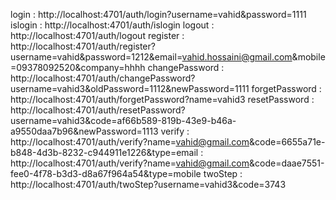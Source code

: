 login           : http://localhost:4701/auth/login?username=vahid&password=1111
islogin         : http://localhost:4701/auth/islogin
logout          : http://localhost:4701/auth/logout
register        : http://localhost:4701/auth/register?username=vahid&password=1212&email=vahid.hossaini@gmail.com&mobile=09378092520&company=hhhh
changePassword  : http://localhost:4701/auth/changePassword?username=vahid3&oldPassword=1112&newPassword=1111
forgetPassword  : http://localhost:4701/auth/forgetPassword?name=vahid3
resetPassword   : http://localhost:4701/auth/resetPassword?username=vahid3&code=af66b589-819b-43e9-b46a-a9550daa7b96&newPassword=1113
verify          : http://localhost:4701/auth/verify?name=vahid@gmail.com&code=6655a71e-b848-4d3b-8232-c944911e1226&type=email
                : http://localhost:4701/auth/verify?name=vahid@gmail.com&code=daae7551-fee0-4f78-b3d3-d8a67f964a54&type=mobile
twoStep         : http://localhost:4701/auth/twoStep?username=vahid3&code=3743
                